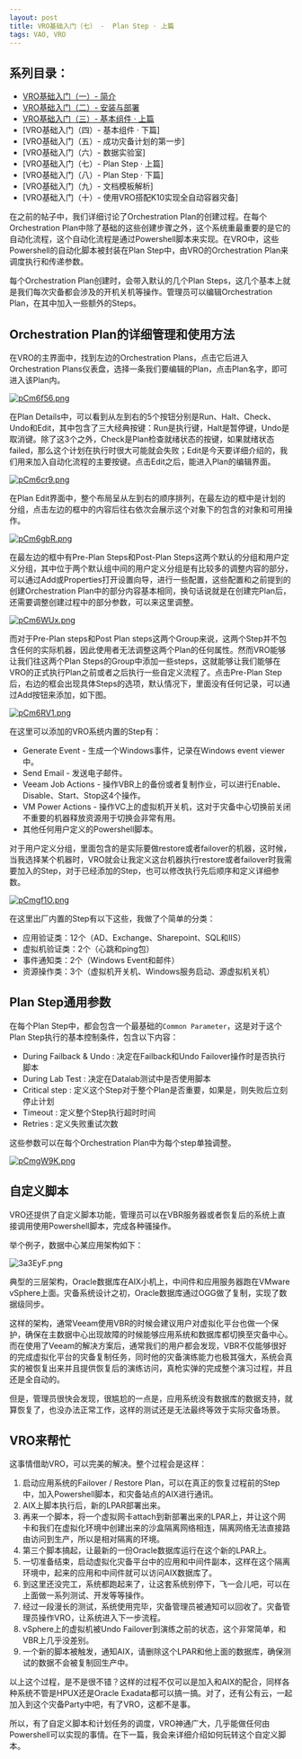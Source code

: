 ```yaml
---
layout: post
title: VRO基础入门（七） -  Plan Step · 上篇
tags: VAO, VRO
---
```


## 系列目录：


- [VRO基础入门（一）-  简介](https://blog.backupnext.cloud/_posts/2023-05-24-VRO-v6-Guide-01/)
- [VRO基础入门（二）-  安装与部署](https://blog.backupnext.cloud/_posts/2023-05-25-VRO-v6-Guide-02/)
- [VRO基础入门（三）-  基本组件 · 上篇](https://blog.backupnext.cloud/_posts/2023-05-26-VRO-v6-Guide-03/)
- [VRO基础入门（四）-  基本组件 · 下篇]
- [VRO基础入门（五）-  成功灾备计划的第一步]
- [VRO基础入门（六）-  数据实验室]
- [VRO基础入门（七）-  Plan Step  · 上篇]
- [VRO基础入门（八）-  Plan Step  · 下篇]
- [VRO基础入门（九）-  文档模板解析]
- [VRO基础入门（十）- 使用VRO搭配K10实现全自动容器灾备]



在之前的帖子中，我们详细讨论了Orchestration Plan的创建过程。在每个Orchestration Plan中除了基础的这些创建步骤之外，这个系统重最重要的是它的自动化流程，这个自动化流程是通过Powershell脚本来实现。在VRO中，这些Powershell的自动化脚本被封装在Plan Step中，由VRO的Orchestration Plan来调度执行和传递参数。

每个Orchestration Plan创建时，会带入默认的几个Plan Steps，这几个基本上就是我们每次灾备都会涉及的开机关机等操作。管理员可以编辑Orchestration Plan，在其中加入一些额外的Steps。

## Orchestration Plan的详细管理和使用方法
在VRO的主界面中，找到左边的Orchestration Plans，点击它后进入Orchestration Plans仪表盘，选择一条我们要编辑的Plan，点击Plan名字，即可进入该Plan内。

[![pCm6f56.png](https://s1.ax1x.com/2023/06/13/pCm6f56.png)](https://imgse.com/i/pCm6f56)

在Plan Details中，可以看到从左到右的5个按钮分别是Run、Halt、Check、Undo和Edit，其中包含了三大经典按键：Run是执行键，Halt是暂停键，Undo是取消键。除了这3个之外，Check是Plan检查就绪状态的按键，如果就绪状态failed，那么这个计划在执行时很大可能就会失败；Edit是今天要详细介绍的，我们用来加入自动化流程的主要按键。点击Edit之后，能进入Plan的编辑界面。

[![pCm6cr9.png](https://s1.ax1x.com/2023/06/13/pCm6cr9.png)](https://imgse.com/i/pCm6cr9)

在Plan Edit界面中，整个布局呈从左到右的顺序排列，在最左边的框中是计划的分组，点击左边的框中的内容后往右依次会展示这个对象下的包含的对象和可用操作。

[![pCm6gbR.png](https://s1.ax1x.com/2023/06/13/pCm6gbR.png)](https://imgse.com/i/pCm6gbR)

在最左边的框中有Pre-Plan Steps和Post-Plan Steps这两个默认的分组和用户定义分组，其中位于两个默认组中间的用户定义分组是有比较多的调整内容的部分，可以通过Add或Properties打开设置向导，进行一些配置，这些配置和之前提到的创建Orchestration Plan中的部分内容基本相同，换句话说就是在创建完Plan后，还需要调整创建过程中的部分参数，可以来这里调整。

[![pCm6WUx.png](https://s1.ax1x.com/2023/06/13/pCm6WUx.png)](https://imgse.com/i/pCm6WUx)

而对于Pre-Plan steps和Post Plan steps这两个Group来说，这两个Step并不包含任何的实际机器，因此使用者无法调整这两个Plan的任何属性。然而VRO能够让我们往这两个Plan Steps的Group中添加一些steps，这就能够让我们能够在VRO的正式执行Plan之前或者之后执行一些自定义流程了。点击Pre-Plan Step后，右边的框会出现具体Steps的选项，默认情况下，里面没有任何记录，可以通过Add按钮来添加，如下图。

[![pCm6RV1.png](https://s1.ax1x.com/2023/06/13/pCm6RV1.png)](https://imgse.com/i/pCm6RV1)

在这里可以添加的VRO系统内置的Step有：

- Generate Event - 生成一个Windows事件，记录在Windows event viewer中。
- Send Email - 发送电子邮件。
- Veeam Job Actions - 操作VBR上的备份或者复制作业，可以进行Enable、Disable、Start、Stop这4个操作。
- VM Power Actions - 操作VC上的虚拟机开关机，这对于灾备中心切换前关闭不重要的机器释放资源用于切换会非常有用。
- 其他任何用户定义的Powershell脚本。

对于用户定义分组，里面包含的是实际要做restore或者failover的机器，这时候，当我选择某个机器时，VRO就会让我定义这台机器执行restore或者failover时我需要加入的Step，对于已经添加的Step，也可以修改执行先后顺序和定义详细参数。

[![pCmgf1O.png](https://s1.ax1x.com/2023/06/13/pCmgf1O.png)](https://imgse.com/i/pCmgf1O)

在这里出厂内置的Step有以下这些，我做了个简单的分类：

- 应用验证类：12个（AD、Exchange、Sharepoint、SQL和IIS）
- 虚拟机验证类：2个（心跳和ping包）
- 事件通知类：2个（Windows Event和邮件）
- 资源操作类：3个（虚拟机开关机、Windows服务启动、源虚拟机关机）

## Plan Step通用参数

在每个Plan Step中，都会包含一个最基础的`Common Parameter`，这是对于这个Plan Step执行的基本控制条件，包含以下内容：

 - During Failback & Undo : 决定在Failback和Undo Failover操作时是否执行脚本
 - During Lab Test                : 决定在Datalab测试中是否使用脚本
 - Critical step                       : 定义这个Step对于整个Plan是否重要，如果是，则失败后立刻停止计划
 - Timeout                              : 定义整个Step执行超时时间
 - Retries                                 : 定义失败重试次数


这些参数可以在每个Orchestration Plan中为每个step单独调整。

[![pCmgW9K.png](https://s1.ax1x.com/2023/06/13/pCmgW9K.png)](https://imgse.com/i/pCmgW9K)

## 自定义脚本

VRO还提供了自定义脚本功能，管理员可以在VBR服务器或者恢复后的系统上直接调用使用Powershell脚本，完成各种骚操作。

举个例子，数据中心某应用架构如下：

![3a3EyF.png](https://s2.ax1x.com/2020/02/26/3a3EyF.png)

典型的三层架构，Oracle数据库在AIX小机上，中间件和应用服务器跑在VMware vSphere上面。灾备系统设计之初，Oracle数据库通过OGG做了复制，实现了数据级同步。

这样的架构，通常Veeam使用VBR的时候会建议用户对虚拟化平台也做一个保护，确保在主数据中心出现故障的时候能够应用系统和数据库都切换至灾备中心。而在使用了Veeam的解决方案后，通常我们的用户都会发现，VBR不仅能够很好的完成虚拟化平台的灾备复制任务，同时他的灾备演练能力也极其强大，系统会真实的被恢复出来并且提供恢复后的演练访问，真枪实弹的完成整个演习过程，并且还是全自动的。

但是，管理员很快会发现，很尴尬的一点是，应用系统没有数据库的数据支持，就算恢复了，也没办法正常工作，这样的测试还是无法最终等效于实际灾备场景。

## VRO来帮忙

这事情借助VRO，可以完美的解决。整个过程会是这样：

1. 启动应用系统的Failover / Restore Plan，可以在真正的恢复过程前的Step中，加入Powershell脚本，和灾备站点的AIX进行通讯。
2. AIX上脚本执行后，新的LPAR部署出来。
3. 再来一个脚本，将一个虚拟网卡attach到新部署出来的LPAR上，并让这个网卡和我们在虚拟化环境中创建出来的沙盒隔离网络相连，隔离网络无法直接路由访问到生产，所以是相对隔离的环境。
4. 第三个脚本搞起，让最新的一份Oracle数据库运行在这个新的LPAR上。
5. 一切准备结束，启动虚拟化灾备平台中的应用和中间件副本，这样在这个隔离环境中，起来的应用和中间件就可以访问AIX数据库了。
6. 到这里还没完工，系统都跑起来了，让这套系统别停下，飞一会儿吧，可以在上面做一系列测试、开发等等操作。
7. 经过一段漫长的测试，系统使用完毕，灾备管理员被通知可以回收了。灾备管理员操作VRO，让系统进入下一步流程。
8. vSphere上的虚拟机被Undo Failover到演练之前的状态，这个非常简单，和VBR上几乎没差别。
9. 一个新的脚本被触发，通知AIX，请删除这个LPAR和他上面的数据库，确保测试的数据不会被复制回生产中。

以上这个过程，是不是很不错？这样的过程不仅可以是加入和AIX的配合，同样各种系统不管是HPUX还是Oracle Exadata都可以搞一搞。对了，还有公有云，一起加入到这个灾备Party中吧，有了VRO，这都不是事。

所以，有了自定义脚本和计划任务的调度，VRO神通广大，几乎能做任何由Powershell可以实现的事情。在下一篇，我会来详细介绍如何玩转这个自定义脚本。

